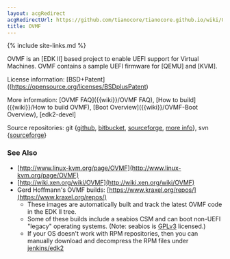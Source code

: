 ```yaml
---
layout: acgRedirect
acgRedirectUrl: https://github.com/tianocore/tianocore.github.io/wiki/OVMF
title: OVMF
---
```

{% include site-links.md %}

OVMF is an [EDK II] based project to enable UEFI support for Virtual
Machines.  OVMF contains a sample UEFI firmware for [QEMU] and [KVM].

License information:
  [BSD+Patent]((https://opensource.org/licenses/BSDplusPatent)

More information:
  [OVMF FAQ]({{wiki}}/OVMF FAQ),
  [How to build]({{wiki}}/How to build OVMF),
  [Boot Overview]({{wiki}}/OVMF-Boot Overview),
  [edk2-devel]

Source repositories: git
{[github](https://github.com/tianocore/edk2/tree/master/OvmfPkg),
 [bitbucket](https://bitbucket.org/tianocore/edk2/src/master/OvmfPkg),
 [sourceforge](https://sourceforge.net/p/tianocore/edk2/ci/master/tree/OvmfPkg),
 [more info]({{wiki}}/EDK2_git)},
svn
{[sourceforge](https://svn.code.sf.net/p/edk2/code/trunk/edk2/OvmfPkg)}

### See Also
* [http://www.linux-kvm.org/page/OVMF](http://www.linux-kvm.org/page/OVMF)
* [http://wiki.xen.org/wiki/OVMF](http://wiki.xen.org/wiki/OVMF)
* Gerd Hoffmann's OVMF builds: [https://www.kraxel.org/repos/](https://www.kraxel.org/repos/)
  * These images are automatically built and track the latest OVMF code in the
    EDK II tree.
  * Some of these builds include a seabios CSM and can boot non-UEFI "legacy"
    operating systems. (Note: seabios is
    [GPLv3](https://opensource.org/licenses/GPL-3.0) licensed.)
  * If your OS doesn't work with RPM repositories, then you can
    manually download and decompress the RPM files under
    [jenkins/edk2](https://www.kraxel.org/repos/jenkins/edk2/)
